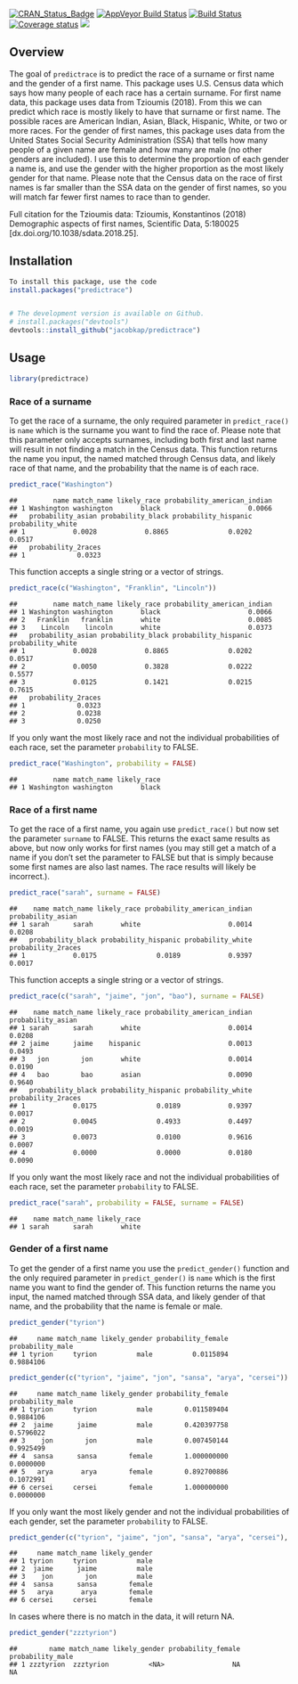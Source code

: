 
[![CRAN\_Status\_Badge](http://www.r-pkg.org/badges/version/predictrace)](https://cran.r-project.org/package=predictrace)
[![AppVeyor Build
Status](https://ci.appveyor.com/api/projects/status/github/jacobkap/predictrace?branch=master&svg=true)](https://ci.appveyor.com/project/jacobkap/predictrace)
[![Build
Status](https://travis-ci.org/jacobkap/predictrace.svg?branch=master)](https://travis-ci.org/jacobkap/predictrace)
[![Coverage
status](https://codecov.io/gh/jacobkap/predictrace/branch/master/graph/badge.svg)](https://codecov.io/github/jacobkap/predictrace?branch=master)
[![](http://cranlogs.r-pkg.org/badges/grand-total/predictrace?color=blue)](https://cran.r-project.org/package=predictrace)

## Overview

The goal of `predictrace` is to predict the race of a surname or first
name and the gender of a first name. This package uses U.S. Census data
which says how many people of each race has a certain surname. For first
name data, this package uses data from Tzioumis (2018). From this we can
predict which race is mostly likely to have that surname or first name.
The possible races are American Indian, Asian, Black, Hispanic, White,
or two or more races. For the gender of first names, this package uses
data from the United States Social Security Administration (SSA) that
tells how many people of a given name are female and how many are male
(no other genders are included). I use this to determine the proportion
of each gender a name is, and use the gender with the higher proportion
as the most likely gender for that name. Please note that the Census
data on the race of first names is far smaller than the SSA data on the
gender of first names, so you will match far fewer first names to race
than to gender.

Full citation for the Tzioumis data: Tzioumis, Konstantinos (2018)
Demographic aspects of first names, Scientific Data, 5:180025
\[dx.doi.org/10.1038/sdata.2018.25\].

## Installation

``` r
To install this package, use the code
install.packages("predictrace")


# The development version is available on Github.
# install.packages("devtools")
devtools::install_github("jacobkap/predictrace")
```

## Usage

``` r
library(predictrace)
```

### Race of a surname

To get the race of a surname, the only required parameter in
`predict_race()` is `name` which is the surname you want to find the
race of. Please note that this parameter only accepts surnames,
including both first and last name will result in not finding a match in
the Census data. This function returns the name you input, the named
matched through Census data, and likely race of that name, and the
probability that the name is of each race.

``` r
predict_race("Washington")
```

    ##         name match_name likely_race probability_american_indian
    ## 1 Washington washington       black                      0.0066
    ##   probability_asian probability_black probability_hispanic probability_white
    ## 1            0.0028            0.8865               0.0202            0.0517
    ##   probability_2races
    ## 1             0.0323

This function accepts a single string or a vector of strings.

``` r
predict_race(c("Washington", "Franklin", "Lincoln"))
```

    ##         name match_name likely_race probability_american_indian
    ## 1 Washington washington       black                      0.0066
    ## 2   Franklin   franklin       white                      0.0085
    ## 3    Lincoln    lincoln       white                      0.0373
    ##   probability_asian probability_black probability_hispanic probability_white
    ## 1            0.0028            0.8865               0.0202            0.0517
    ## 2            0.0050            0.3828               0.0222            0.5577
    ## 3            0.0125            0.1421               0.0215            0.7615
    ##   probability_2races
    ## 1             0.0323
    ## 2             0.0238
    ## 3             0.0250

If you only want the most likely race and not the individual
probabilities of each race, set the parameter `probability` to FALSE.

``` r
predict_race("Washington", probability = FALSE)
```

    ##         name match_name likely_race
    ## 1 Washington washington       black

### Race of a first name

To get the race of a first name, you again use `predict_race()` but now
set the parameter `surname` to FALSE. This returns the exact same
results as above, but now only works for first names (you may still get
a match of a name if you don’t set the parameter to FALSE but that is
simply because some first names are also last names. The race results
will likely be incorrect.).

``` r
predict_race("sarah", surname = FALSE)
```

    ##    name match_name likely_race probability_american_indian probability_asian
    ## 1 sarah      sarah       white                      0.0014            0.0208
    ##   probability_black probability_hispanic probability_white probability_2races
    ## 1            0.0175               0.0189            0.9397             0.0017

This function accepts a single string or a vector of strings.

``` r
predict_race(c("sarah", "jaime", "jon", "bao"), surname = FALSE)
```

    ##    name match_name likely_race probability_american_indian probability_asian
    ## 1 sarah      sarah       white                      0.0014            0.0208
    ## 2 jaime      jaime    hispanic                      0.0013            0.0493
    ## 3   jon        jon       white                      0.0014            0.0190
    ## 4   bao        bao       asian                      0.0090            0.9640
    ##   probability_black probability_hispanic probability_white probability_2races
    ## 1            0.0175               0.0189            0.9397             0.0017
    ## 2            0.0045               0.4933            0.4497             0.0019
    ## 3            0.0073               0.0100            0.9616             0.0007
    ## 4            0.0000               0.0000            0.0180             0.0090

If you only want the most likely race and not the individual
probabilities of each race, set the parameter `probability` to FALSE.

``` r
predict_race("sarah", probability = FALSE, surname = FALSE)
```

    ##    name match_name likely_race
    ## 1 sarah      sarah       white

### Gender of a first name

To get the gender of a first name you use the `predict_gender()`
function and the only required parameter in `predict_gender()` is `name`
which is the first name you want to find the gender of. This function
returns the name you input, the named matched through SSA data, and
likely gender of that name, and the probability that the name is female
or male.

``` r
predict_gender("tyrion")
```

    ##     name match_name likely_gender probability_female probability_male
    ## 1 tyrion     tyrion          male          0.0115894        0.9884106

``` r
predict_gender(c("tyrion", "jaime", "jon", "sansa", "arya", "cersei"))
```

    ##     name match_name likely_gender probability_female probability_male
    ## 1 tyrion     tyrion          male        0.011589404        0.9884106
    ## 2  jaime      jaime          male        0.420397758        0.5796022
    ## 3    jon        jon          male        0.007450144        0.9925499
    ## 4  sansa      sansa        female        1.000000000        0.0000000
    ## 5   arya       arya        female        0.892700886        0.1072991
    ## 6 cersei     cersei        female        1.000000000        0.0000000

If you only want the most likely gender and not the individual
probabilities of each gender, set the parameter `probability` to FALSE.

``` r
predict_gender(c("tyrion", "jaime", "jon", "sansa", "arya", "cersei"), probability = FALSE)
```

    ##     name match_name likely_gender
    ## 1 tyrion     tyrion          male
    ## 2  jaime      jaime          male
    ## 3    jon        jon          male
    ## 4  sansa      sansa        female
    ## 5   arya       arya        female
    ## 6 cersei     cersei        female

In cases where there is no match in the data, it will return NA.

``` r
predict_gender("zzztyrion")
```

    ##        name match_name likely_gender probability_female probability_male
    ## 1 zzztyrion  zzztyrion          <NA>                 NA               NA
